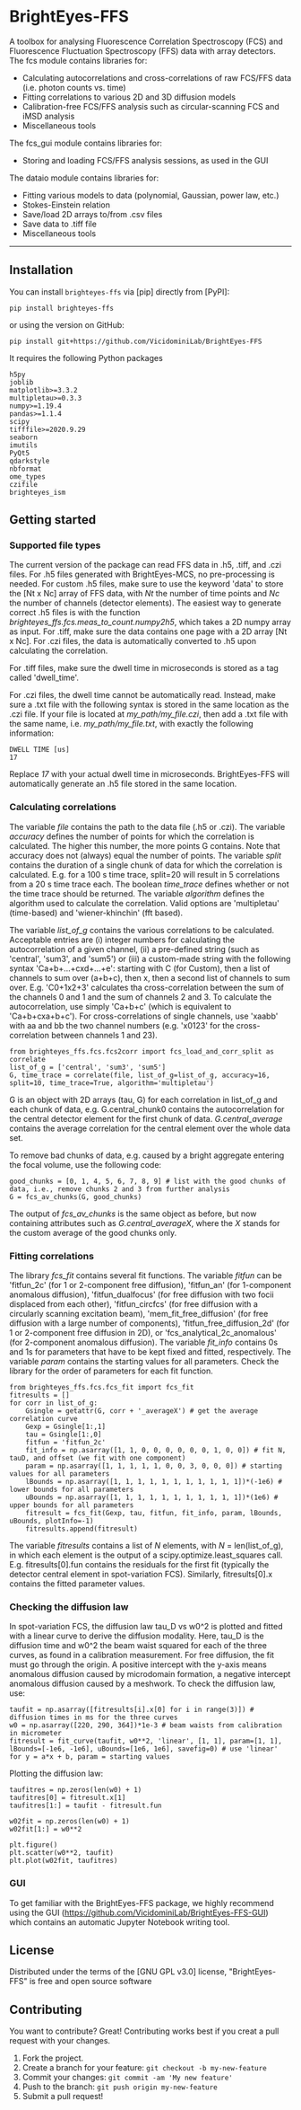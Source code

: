 # BrightEyes-FFS

A toolbox for analysing Fluorescence Correlation Spectroscopy (FCS) and Fluorescence Fluctuation Spectroscopy (FFS) data with array detectors.
The fcs module contains libraries for:

* Calculating autocorrelations and cross-correlations of raw FCS/FFS data (i.e. photon counts vs. time)
* Fitting correlations to various 2D and 3D diffusion models
* Calibration-free FCS/FFS analysis such as circular-scanning FCS and iMSD analysis
* Miscellaneous tools

The fcs_gui module contains libraries for:

* Storing and loading FCS/FFS analysis sessions, as used in the GUI

The dataio module contains libraries for:

* Fitting various models to data (polynomial, Gaussian, power law, etc.)
* Stokes-Einstein relation
* Save/load 2D arrays to/from .csv files
* Save data to .tiff file
* Miscellaneous tools

----------------------------------

## Installation

You can install `brighteyes-ffs` via [pip] directly from [PyPI]:

    pip install brighteyes-ffs

or using the version on GitHub:

    pip install git+https://github.com/VicidominiLab/BrightEyes-FFS

It requires the following Python packages

    h5py
	joblib
	matplotlib>=3.3.2
	multipletau>=0.3.3
	numpy>=1.19.4
	pandas>=1.1.4
	scipy
	tifffile>=2020.9.29
	seaborn
	imutils
	PyQt5
	qdarkstyle
	nbformat
	ome_types
	czifile
	brighteyes_ism

## Getting started 

### Supported file types

The current version of the package can read FFS data in .h5, .tiff, and .czi files. For .h5 files generated with BrightEyes-MCS, no pre-processing is needed. For custom .h5 files, make sure to use the keyword 'data' to store the [Nt x Nc] array of FFS data, with *Nt* the number of time points and *Nc* the number of channels (detector elements). The easiest way to generate correct .h5 files is with the function *brighteyes_ffs.fcs.meas_to_count.numpy2h5*, which takes a 2D numpy array as input. For .tiff, make sure the data contains one page with a 2D array [Nt x Nc]. For .czi files, the data is automatically converted to .h5 upon calculating the correlation.

For .tiff files, make sure the dwell time in microseconds is stored as a tag called 'dwell_time'.

For .czi files, the dwell time cannot be automatically read. Instead, make sure a .txt file with the following syntax is stored in the same location as the .czi file. If your file is located at *my_path/my_file.czi*, then add a .txt file with the same name, i.e. *my_path/my_file.txt*, with exactly the following information:

	DWELL TIME [us]
	17

Replace *17* with your actual dwell time in microseconds. BrightEyes-FFS will automatically generate an .h5 file stored in the same location.

### Calculating correlations

The variable *file* contains the path to the data file (.h5 or .czi). The variable *accuracy* defines the number of points for which the correlation is calculated. The higher this number, the more points G contains. Note that accuracy does not (always) equal the number of points. The variable *split* contains the duration of a single chunk of data for which the correlation is calculated. E.g. for a 100 s time trace, split=20 will result in 5 correlations from a 20 s time trace each. The boolean *time_trace* defines whether or not the time trace should be returned. The variable *algorithm* defines the algorithm used to calculate the correlation. Valid options are 'multipletau' (time-based) and 'wiener-khinchin' (fft based).

The variable *list_of_g* contains the various correlations to be calculated. Acceptable entries are (i) integer numbers for calculating the autocorrelation of a given channel, (ii) a pre-defined string (such as 'central', 'sum3', and 'sum5') or (iii) a custom-made string with the following syntax 'Ca+b+...+cxd+...+e': starting with C (for Custom), then a list of channels to sum over (a+b+c), then x, then a second list of channels to sum over. E.g. 'C0+1x2+3' calculates tha cross-correlation between the sum of the channels 0 and 1 and the sum of channels 2 and 3. To calculate the autocorrelation, use simply 'Ca+b+c' (which is equivalent to 'Ca+b+cxa+b+c'). For cross-correlations of single channels, use 'xaabb' with aa and bb the two channel numbers (e.g. 'x0123' for the cross-correlation between channels 1 and 23).


	from brighteyes_ffs.fcs.fcs2corr import fcs_load_and_corr_split as correlate
	list_of_g = ['central', 'sum3', 'sum5']
	G, time_trace = correlate(file, list_of_g=list_of_g, accuracy=16, split=10, time_trace=True, algorithm='multipletau')

G is an object with 2D arrays (tau, G) for each correlation in list_of_g and each chunk of data, e.g. G.central_chunk0 contains the autocorrelation for the central detector element for the first chunk of data. *G.central_average* contains the average correlation for the central element over the whole data set.

To remove bad chunks of data, e.g. caused by a bright aggregate entering the focal volume, use the following code:

	good_chunks = [0, 1, 4, 5, 6, 7, 8, 9] # list with the good chunks of data, i.e., remove chunks 2 and 3 from further analysis
	G = fcs_av_chunks(G, good_chunks)
	
The output of *fcs_av_chunks* is the same object as before, but now containing attributes such as *G.central_averageX*, where the *X* stands for the custom average of the good chunks only.

### Fitting correlations

The library *fcs_fit* contains several fit functions. The variable *fitfun* can be 'fitfun_2c' (for 1 or 2-component free diffusion), 'fitfun_an' (for 1-component anomalous diffusion), 'fitfun_dualfocus' (for free diffusion with two focii displaced from each other), 'fitfun_circfcs' (for free diffusion with a circularly scanning excitation beam), 'mem_fit_free_diffusion' (for free diffusion with a large number of components), 'fitfun_free_diffusion_2d' (for 1 or 2-component free diffusion in 2D), or 'fcs_analytical_2c_anomalous' (for 2-component anomalous diffusion). The variable *fit_info* contains 0s and 1s for parameters that have to be kept fixed and fitted, respectively. The variable *param* contains the starting values for all parameters. Check the library for the order of parameters for each fit function.

	from brighteyes_ffs.fcs.fcs_fit import fcs_fit
	fitresults = []
	for corr in list_of_g:
		Gsingle = getattr(G, corr + '_averageX') # get the average correlation curve
		Gexp = Gsingle[1:,1]
		tau = Gsingle[1:,0]
		fitfun = 'fitfun_2c'
		fit_info = np.asarray([1, 1, 0, 0, 0, 0, 0, 0, 1, 0, 0]) # fit N, tauD, and offset (we fit with one component)
		param = np.asarray([1, 1, 1, 1, 1, 0, 0, 3, 0, 0, 0]) # starting values for all parameters
		lBounds = np.asarray([1, 1, 1, 1, 1, 1, 1, 1, 1, 1, 1])*(-1e6) # lower bounds for all parameters
		uBounds = np.asarray([1, 1, 1, 1, 1, 1, 1, 1, 1, 1, 1])*(1e6) # upper bounds for all parameters
		fitresult = fcs_fit(Gexp, tau, fitfun, fit_info, param, lBounds, uBounds, plotInfo=-1)
		fitresults.append(fitresult)

The variable *fitresults* contains a list of *N* elements, with *N* = len(list_of_g), in which each element is the output of a scipy.optimize.least_squares call. E.g. fitresults[0].fun contains the residuals for the first fit (typically the detector central element in spot-variation FCS). Similarly, fitresults[0].x contains the fitted parameter values.

### Checking the diffusion law

In spot-variation FCS, the diffusion law tau_D vs w0^2 is plotted and fitted with a linear curve to derive the diffusion modality. Here, tau_D is the diffusion time and w0^2 the beam waist squared for each of the three curves, as found in a calibration measurement. For free diffusion, the fit must go through the origin. A positive intercept with the y-axis means anomalous diffusion caused by microdomain formation, a negative intercept anomalous diffusion caused by a meshwork. To check the diffusion law, use:

	taufit = np.asarray([fitresults[i].x[0] for i in range(3)]) # diffusion times in ms for the three curves
	w0 = np.asarray([220, 290, 364])*1e-3 # beam waists from calibration in micrometer
	fitresult = fit_curve(taufit, w0**2, 'linear', [1, 1], param=[1, 1], lBounds=[-1e6, -1e6], uBounds=[1e6, 1e6], savefig=0) # use 'linear' for y = a*x + b, param = starting values

Plotting the diffusion law:

	taufitres = np.zeros(len(w0) + 1)
	taufitres[0] = fitresult.x[1]
	taufitres[1:] = taufit - fitresult.fun

	w02fit = np.zeros(len(w0) + 1)
	w02fit[1:] = w0**2

	plt.figure()
	plt.scatter(w0**2, taufit)
	plt.plot(w02fit, taufitres)

### GUI

To get familiar with the BrightEyes-FFS package, we highly recommend using the GUI (https://github.com/VicidominiLab/BrightEyes-FFS-GUI) which contains an automatic Jupyter Notebook writing tool.

## License

Distributed under the terms of the [GNU GPL v3.0] license,
"BrightEyes-FFS" is free and open source software

## Contributing

You want to contribute? Great!
Contributing works best if you creat a pull request with your changes.

1. Fork the project.
2. Create a branch for your feature: `git checkout -b my-new-feature`
3. Commit your changes: `git commit -am 'My new feature'`
4. Push to the branch: `git push origin my-new-feature`
5. Submit a pull request!
